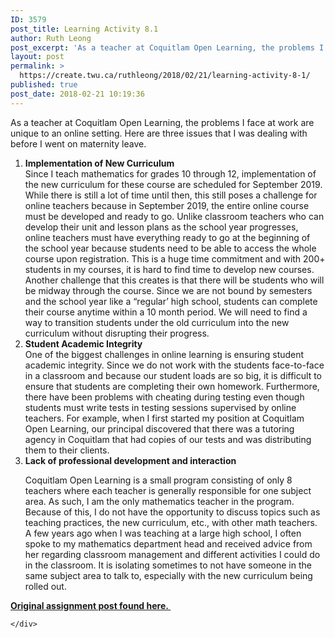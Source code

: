 ```yaml
---
ID: 3579
post_title: Learning Activity 8.1
author: Ruth Leong
post_excerpt: 'As a teacher at Coquitlam Open Learning, the problems I face at work are unique to an online setting. Here are three issues that I was dealing with before I went on maternity leave. Implementation of New Curriculum Since I teach mathematics for grades 10 through 12, implementation of the new curriculum for these course [&hellip;]'
layout: post
permalink: >
  https://create.twu.ca/ruthleong/2018/02/21/learning-activity-8-1/
published: true
post_date: 2018-02-21 10:19:36
---
```

<p>As a teacher at Coquitlam Open Learning, the problems I face at work are unique to an online setting. Here are three issues that I was dealing with before I went on maternity leave.</p>
<ol>
<li><strong>Implementation of New Curriculum<br />
</strong>Since I teach mathematics for grades 10 through 12, implementation of the new curriculum for these course are scheduled for September 2019. While there is still a lot of time until then, this still poses a challenge for online teachers because in September 2019, the entire online course must be developed and ready to go. Unlike classroom teachers who can develop their unit and lesson plans as the school year progresses, online teachers must have everything ready to go at the beginning of the school year because students need to be able to access the whole course upon registration. This is a huge time commitment and with 200+ students in my courses, it is hard to find time to develop new courses. Another challenge that this creates is that there will be students who will be midway through the course. Since we are not bound by semesters and the school year like a &#8220;regular&#8217; high school, students can complete their course anytime within a 10 month period. We will need to find a way to transition students under the old curriculum into the new curriculum without disrupting their progress.</li>
<li><strong>Student Academic Integrity<br />
</strong>One of the biggest challenges in online learning is ensuring student academic integrity. Since we do not work with the students face-to-face in a classroom and because our student loads are so big, it is difficult to ensure that students are completing their own homework. Furthermore, there have been problems with cheating during testing even though students must write tests in testing sessions supervised by online teachers. For example, when I first started my position at Coquitlam Open Learning, our principal discovered that there was a tutoring agency in Coquitlam that had copies of our tests and was distributing them to their clients.</li>
<li><strong>Lack of professional development and interaction
<p></strong>Coquitlam Open Learning is a small program consisting of only 8 teachers where each teacher is generally responsible for one subject area. As such, I am the only mathematics teacher in the program. Because of this, I do not have the opportunity to discuss topics such as teaching practices, the new curriculum, etc., with other math teachers. A few years ago when I was teaching at a large high school, I often spoke to my mathematics department head and received advice from her regarding classroom management and different activities I could do in the classroom. It is isolating sometimes to not have someone in the same subject area to talk to, especially with the new curriculum being rolled out.</li>
</ol>
<p><a href="https://create.twu.ca/ldrs591-sp18/unit-8-learning-activities/"><strong>Original assignment post found here. </strong></a></p>
<div id="themify_builder_content-474" data-postid="474" class="themify_builder_content themify_builder_content-474 themify_builder">

    </div>
<!-- /themify_builder_content -->